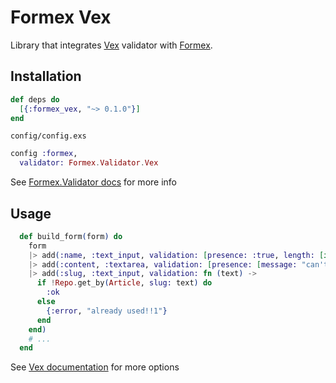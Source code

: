 # Formex Vex

Library that integrates [Vex](https://github.com/CargoSense/vex) validator with
[Formex](https://github.com/jakub-zawislak/formex).

## Installation

```elixir
def deps do
  [{:formex_vex, "~> 0.1.0"}]
end
```

`config/config.exs`
```elixir
config :formex,
  validator: Formex.Validator.Vex
```

See [Formex.Validator docs](https://hexdocs.pm/formex/Formex.Validator.html) for more info

## Usage

```elixir
  def build_form(form) do
    form
    |> add(:name, :text_input, validation: [presence: :true, length: [in: 10..150]])
    |> add(:content, :textarea, validation: [presence: [message: "can't be blank"]])
    |> add(:slug, :text_input, validation: fn (text) ->
      if !Repo.get_by(Article, slug: text) do
        :ok
      else
        {:error, "already used!!1"}
      end
    end)
    # ...
  end
```

See [Vex documentation](https://github.com/CargoSense/vex#supported-validations) for more options

